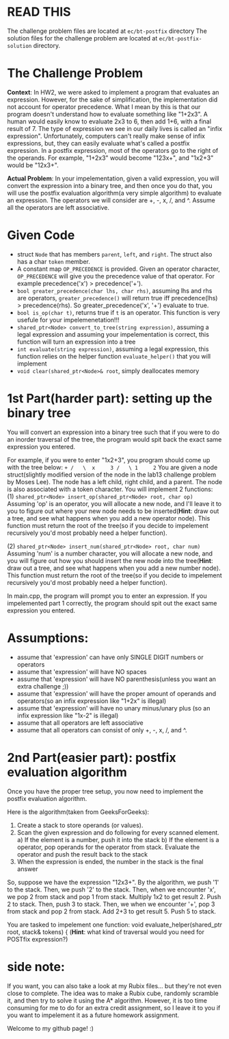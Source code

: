 # READ THIS

The challenge problem files are located at ```ec/bt-postfix``` directory
The solution files for the challenge problem are located at ```ec/bt-postfix-solution``` directory.

# The Challenge Problem
**Context**:
  In HW2, we were asked to implement a program that evaluates an expression. However, for the sake of simplification, the implementation did not account for operator precedence. What I mean by this is that our program doesn't understand how to evaluate something like "1+2x3". A human would easily know to evaluate 2x3 to 6, then add 1+6, with a final result of 7. 
  The type of expression we see in our daily lives is called an "infix expression". Unfortunately, computers can't really make sense of infix expressions, but, they can easily evaluate what's called a postfix expression. In a postfix expression, most of the operators go to the right of the operands. For example, "1+2x3" would become "123x+", and "1x2+3" would be "12x3+".
  
 **Actual Problem**:
  In your impelementation, given a valid expression, you will convert the expression into a binary tree, and then once you do that, you will use the postfix evaluation algorithm(a very simple algorithm) to evaluate an expression. The operators we will consider are +, -, x, /, and ^. Assume all the operators are left associative. 

# Given Code
- struct `Node` that has members `parent`, `left`, and `right`. The struct also has a char `token` member.
- A constant map `OP_PRECEDENCE` is provided. Given an operator character, `OP_PRECEDENCE` will give you the precedence value of that operator. For example precedence('x') > precedence('+'). 
- `bool greater_precedence(char lhs, char rhs)`, assuming lhs and rhs are operators, `greater_precedence()` will return true iff precedence(lhs) > precedence(rhs). So greater_precedence('x', '+') evaluate to true.
- `bool is_op(char t)`, returns true if `t` is an operator. This function is very usefule for your impelemenetation!!!
- `shared_ptr<Node> convert_to_tree(string expression)`, assuming a legal expression and assuming your impelementation is correct, this function will turn an expression into a tree
- `int evaluate(string expression)`, assuming a legal expression, this function relies on the helper function `evaluate_helper()` that you will implement
- `void clear(shared_ptr<Node>& root`, simply deallocates memory


# 1st Part(harder part): setting up the binary tree
  You will convert an expression into a binary tree such that if you were to do an inorder traversal of the tree, the program would spit back the exact same expression you entered. 

For example, if you were to enter "1x2+3", you program should come up with the tree below:
`
                     +
                   /   \ 
                  x     3
                /   \
               1     2
`
You are given a node struct(slightly modified version of the node in the lab13 challenge problem by Moses Lee). The node has a left child, right child, and a parent. The node is also associated with a token character.
You will implement 2 functions:  
(1) `shared_ptr<Node> insert_op(shared_ptr<Node> root, char op)`
  Assuming 'op' is an operator, you will allocate a new node, and I'll leave it to you to figure out where your new node needs to be inserted(**Hint**: draw out a tree, and see what happens when you add a new operator node). This function must return the root of the tree(so if you decide to impelement recursively you'd most probably need a helper function).
  
(2) `shared_ptr<Node> insert_num(shared_ptr<Node> root, char num)`
  Assuming 'num' is a number character, you will allocate a new node, and you will figure out how you should insert the new node into the tree(**Hint**: draw out a tree, and see what happens when you add a new number node). This function must return the root of the tree(so if you decide to impelement recursively you'd most probably need a helper function).

In main.cpp, the program will prompt you to enter an expression. If you impelemented part 1 correctly, the program should spit out the exact same expression you entered. 

# Assumptions:
- assume that 'expression' can have only SINGLE DIGIT numbers or operators
- assume that 'expression' will have NO spaces
- assume that 'expression' will have NO parenthesis(unless you want an extra challenge ;))
- assume that 'expression' will have the proper amount of operands and operators(so an infix expression like "1+2x" is illegal)
- assume that 'expression' will have no unary minus/unary plus (so an infix expression like "1x-2" is illegal)
- assume that all operators are left associative
- assume that all operators can consist of only +, -, x, /, and ^.

# 2nd Part(easier part): postfix evaluation algorithm
  Once you have the proper tree setup, you now need to implement the postfix evaluation algorithm. 
  
Here is the algorithm(taken from GeeksForGeeks):
  1) Create a stack to store operands (or values).
  2) Scan the given expression and do following for every scanned element.
     a) If the element is a number, push it into the stack
     b) If the element is a operator, pop operands for the operator from stack. Evaluate the operator and push the result back to the stack
  3) When the expression is ended, the number in the stack is the final answer

So, suppose we have the expression "12x3+". By the algorithm, we push '1' to the stack. Then, we push '2' to the stack. Then, when we encounter 'x', we pop 2 from stack and pop 1 from stack. Multiply 1x2 to get result 2. Push 2 to stack. Then, push 3 to stack. Then, we when we encounter '+', pop 3 from stack and pop 2 from stack. Add 2+3 to get result 5. Push 5 to stack. 

You are tasked to impelement one function:
void evaluate_helper(shared_ptr<Node> root, stack<int>& tokens) {
(**Hint**: what kind of traversal would you need for POSTfix expression?)

# side note:
If you want, you can also take a look at my Rubix files... but they're not even close to complete. The idea was to make a Rubix cube, randomly scramble it, and then try to solve it using the A* algorithm. However, it is too time consuming for me to do for an extra credit assignment, so I leave it to you if you want to impelement it as a future homework assignment. 

Welcome to my github page! :)
